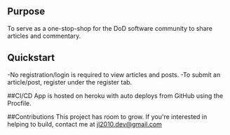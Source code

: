 ## Purpose
To serve as a one-stop-shop for the DoD software community to share articles and commentary.

## Quickstart
-No registration/login is required to view articles and posts.
-To submit an article/post, register under the register tab. 

##CI/CD
App is hosted on heroku with auto deploys from GitHub using the Procfile.

##Contributions
This project has room to grow. If you're interested in helping to build, contact me at jl2010.dev@gmail.com

